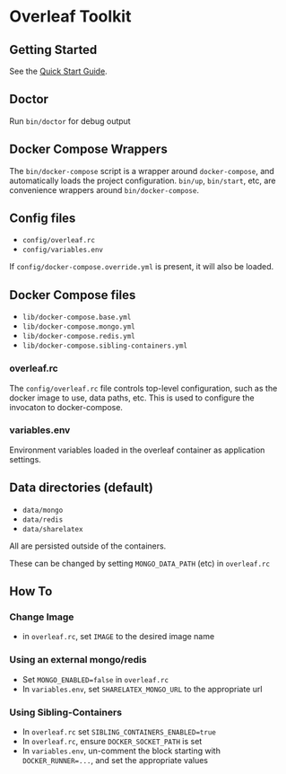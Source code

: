 # Overleaf Toolkit

## Getting Started

See the [Quick Start Guide](./doc/quick-start-guide.md).


## Doctor

Run `bin/doctor` for debug output


## Docker Compose Wrappers

The `bin/docker-compose` script is a wrapper around `docker-compose`, 
and automatically loads the project configuration. `bin/up`, `bin/start`, etc,
are convenience wrappers around `bin/docker-compose`.


## Config files

- `config/overleaf.rc`
- `config/variables.env`

If `config/docker-compose.override.yml` is present, it will also be loaded.


## Docker Compose files

- `lib/docker-compose.base.yml`
- `lib/docker-compose.mongo.yml`
- `lib/docker-compose.redis.yml`
- `lib/docker-compose.sibling-containers.yml`


### overleaf.rc

The `config/overleaf.rc` file controls top-level configuration,
such as the docker image to use, data paths, etc. This is used
to configure the invocaton to docker-compose.


### variables.env

Environment variables loaded in the overleaf container as application
settings.


## Data directories (default)

- `data/mongo`
- `data/redis`
- `data/sharelatex`

All are persisted outside of the containers. 

These can be changed by setting `MONGO_DATA_PATH` (etc) in `overleaf.rc`


## How To 

### Change Image

- in `overleaf.rc`, set `IMAGE` to the desired image name


### Using an external mongo/redis

- Set `MONGO_ENABLED=false` in `overleaf.rc`
- In `variables.env`, set `SHARELATEX_MONGO_URL` to the appropriate url


### Using Sibling-Containers

- In `overleaf.rc` set `SIBLING_CONTAINERS_ENABLED=true`
- In `overleaf.rc`, ensure `DOCKER_SOCKET_PATH` is set
- In `variables.env`, un-comment the block starting with `DOCKER_RUNNER=...`,
  and set the appropriate values
